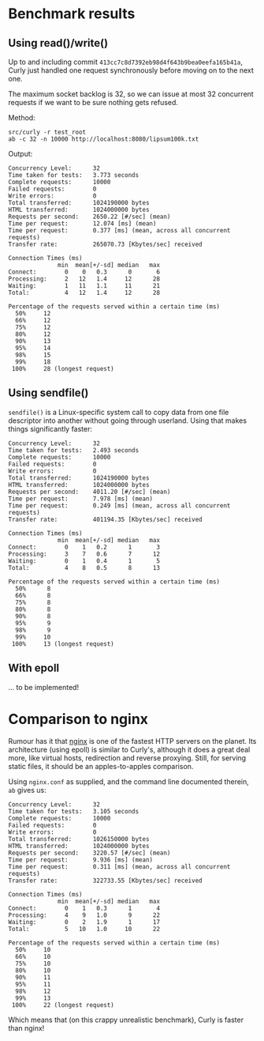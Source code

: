 Benchmark results
=================

Using read()/write()
--------------------

Up to and including commit `413cc7c8d7392eb98d4f643b9bea0eefa165b41a`, Curly
just handled one request synchronously before moving on to the next one.

The maximum socket backlog is 32, so we can issue at most 32 concurrent
requests if we want to be sure nothing gets refused.

Method:

	src/curly -r test_root
    ab -c 32 -n 10000 http://localhost:8080/lipsum100k.txt

Output:

    Concurrency Level:      32
	Time taken for tests:   3.773 seconds
	Complete requests:      10000
	Failed requests:        0
	Write errors:           0
	Total transferred:      1024190000 bytes
	HTML transferred:       1024000000 bytes
	Requests per second:    2650.22 [#/sec] (mean)
	Time per request:       12.074 [ms] (mean)
	Time per request:       0.377 [ms] (mean, across all concurrent requests)
	Transfer rate:          265070.73 [Kbytes/sec] received

	Connection Times (ms)
				  min  mean[+/-sd] median   max
	Connect:        0    0   0.3      0       6
	Processing:     2   12   1.4     12      28
	Waiting:        1   11   1.1     11      21
	Total:          4   12   1.4     12      28

	Percentage of the requests served within a certain time (ms)
	  50%     12
	  66%     12
	  75%     12
	  80%     12
	  90%     13
	  95%     14
	  98%     15
	  99%     18
	 100%     28 (longest request)

Using sendfile()
----------------

`sendfile()` is a Linux-specific system call to copy data from one file
descriptor into another without going through userland. Using that makes things
significantly faster:

	Concurrency Level:      32
	Time taken for tests:   2.493 seconds
	Complete requests:      10000
	Failed requests:        0
	Write errors:           0
	Total transferred:      1024190000 bytes
	HTML transferred:       1024000000 bytes
	Requests per second:    4011.20 [#/sec] (mean)
	Time per request:       7.978 [ms] (mean)
	Time per request:       0.249 [ms] (mean, across all concurrent requests)
	Transfer rate:          401194.35 [Kbytes/sec] received

	Connection Times (ms)
				  min  mean[+/-sd] median   max
	Connect:        0    1   0.2      1       3
	Processing:     3    7   0.6      7      12
	Waiting:        0    1   0.4      1       5
	Total:          4    8   0.5      8      13

	Percentage of the requests served within a certain time (ms)
	  50%      8
	  66%      8
	  75%      8
	  80%      8
	  90%      8
	  95%      9
	  98%      9
	  99%     10
	 100%     13 (longest request)

With epoll
----------

... to be implemented!

Comparison to nginx
===================

Rumour has it that [nginx](http://nginx.org) is one of the fastest HTTP servers
on the planet. Its architecture (using epoll) is similar to Curly's, although
it does a great deal more, like virtual hosts, redirection and reverse
proxying. Still, for serving static files, it should be an apples-to-apples
comparison.

Using `nginx.conf` as supplied, and the command line documented therein, `ab`
gives us:

	Concurrency Level:      32
	Time taken for tests:   3.105 seconds
	Complete requests:      10000
	Failed requests:        0
	Write errors:           0
	Total transferred:      1026150000 bytes
	HTML transferred:       1024000000 bytes
	Requests per second:    3220.57 [#/sec] (mean)
	Time per request:       9.936 [ms] (mean)
	Time per request:       0.311 [ms] (mean, across all concurrent requests)
	Transfer rate:          322733.55 [Kbytes/sec] received

	Connection Times (ms)
				  min  mean[+/-sd] median   max
	Connect:        0    1   0.3      1       4
	Processing:     4    9   1.0      9      22
	Waiting:        0    2   1.9      1      17
	Total:          5   10   1.0     10      22

	Percentage of the requests served within a certain time (ms)
	  50%     10
	  66%     10
	  75%     10
	  80%     10
	  90%     11
	  95%     11
	  98%     12
	  99%     13
	 100%     22 (longest request)

Which means that (on this crappy unrealistic benchmark), Curly is faster than
nginx!
